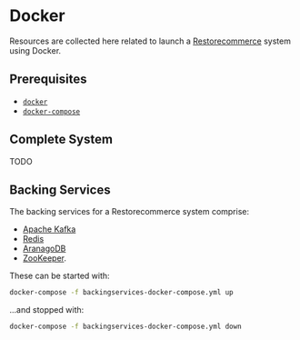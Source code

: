 # Docker

Resources are collected here related to launch a
[Restorecommerce](https://github.com/restorecommerce) system using Docker.

## Prerequisites

- [`docker`](https://docs.docker.com/)
- [`docker-compose`](https://docs.docker.com/compose/)

## Complete System

TODO

## Backing Services

The backing services for a Restorecommerce system comprise:

- [Apache Kafka](https://kafka.apache.org/)
- [Redis](https://redis.io/)
- [AranagoDB](https://www.arangodb.com/)
- [ZooKeeper](https://zookeeper.apache.org/).

These can be started with:

```sh
docker-compose -f backingservices-docker-compose.yml up
```

...and stopped with:

```sh
docker-compose -f backingservices-docker-compose.yml down
```
